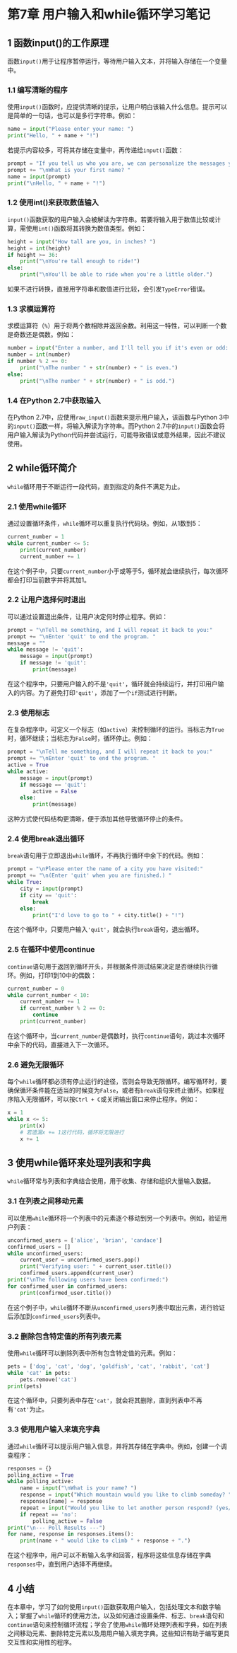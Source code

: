 # 第7章 用户输入和while循环学习笔记
## 1  函数input()的工作原理
函数`input()`用于让程序暂停运行，等待用户输入文本，并将输入存储在一个变量中。
### 1.1  编写清晰的程序
使用`input()`函数时，应提供清晰的提示，让用户明白该输入什么信息。提示可以是简单的一句话，也可以是多行字符串。例如：
```python
name = input("Please enter your name: ")
print("Hello, " + name + "!")
```
若提示内容较多，可将其存储在变量中，再传递给`input()`函数：
```python
prompt = "If you tell us who you are, we can personalize the messages you see."
prompt += "\nWhat is your first name? "
name = input(prompt)
print("\nHello, " + name + "!")
```
### 1.2  使用int()来获取数值输入
`input()`函数获取的用户输入会被解读为字符串。若要将输入用于数值比较或计算，需使用`int()`函数将其转换为数值类型。例如：
```python
height = input("How tall are you, in inches? ")
height = int(height)
if height >= 36:
    print("\nYou're tall enough to ride!")
else:
    print("\nYou'll be able to ride when you're a little older.")
```
如果不进行转换，直接用字符串和数值进行比较，会引发`TypeError`错误。
### 1.3  求模运算符
求模运算符（`%`）用于将两个数相除并返回余数。利用这一特性，可以判断一个数是奇数还是偶数。例如：
```python
number = input("Enter a number, and I'll tell you if it's even or odd: ")
number = int(number)
if number % 2 == 0:
    print("\nThe number " + str(number) + " is even.")
else:
    print("\nThe number " + str(number) + " is odd.")
```
### 1.4  在Python 2.7中获取输入
在Python 2.7中，应使用`raw_input()`函数来提示用户输入，该函数与Python 3中的`input()`函数一样，将输入解读为字符串。而Python 2.7中的`input()`函数会将用户输入解读为Python代码并尝试运行，可能导致错误或意外结果，因此不建议使用。

## 2  while循环简介
`while`循环用于不断运行一段代码，直到指定的条件不满足为止。
### 2.1  使用while循环
通过设置循环条件，`while`循环可以重复执行代码块。例如，从1数到5：
```python
current_number = 1
while current_number <= 5:
    print(current_number)
    current_number += 1
```
在这个例子中，只要`current_number`小于或等于5，循环就会继续执行，每次循环都会打印当前数字并将其加1。
### 2.2  让用户选择何时退出
可以通过设置退出条件，让用户决定何时停止程序。例如：
```python
prompt = "\nTell me something, and I will repeat it back to you:"
prompt += "\nEnter 'quit' to end the program. "
message = ""
while message != 'quit':
    message = input(prompt)
    if message != 'quit':
        print(message)
```
在这个程序中，只要用户输入的不是`'quit'`，循环就会持续运行，并打印用户输入的内容。为了避免打印`'quit'`，添加了一个`if`测试进行判断。
### 2.3  使用标志
在复杂程序中，可定义一个标志（如`active`）来控制循环的运行。当标志为`True`时，循环继续；当标志为`False`时，循环停止。例如：
```python
prompt = "\nTell me something, and I will repeat it back to you:"
prompt += "\nEnter 'quit' to end the program. "
active = True
while active:
    message = input(prompt)
    if message == 'quit':
        active = False
    else:
        print(message)
```
这种方式使代码结构更清晰，便于添加其他导致循环停止的条件。
### 2.4  使用break退出循环
`break`语句用于立即退出`while`循环，不再执行循环中余下的代码。例如：
```python
prompt = "\nPlease enter the name of a city you have visited:"
prompt += "\n(Enter 'quit' when you are finished.) "
while True:
    city = input(prompt)
    if city == 'quit':
        break
    else:
        print("I'd love to go to " + city.title() + "!")
```
在这个循环中，只要用户输入`'quit'`，就会执行`break`语句，退出循环。
### 2.5  在循环中使用continue
`continue`语句用于返回到循环开头，并根据条件测试结果决定是否继续执行循环。例如，打印1到10中的偶数：
```python
current_number = 0
while current_number < 10:
    current_number += 1
    if current_number % 2 == 0:
        continue
    print(current_number)
```
在这个循环中，当`current_number`是偶数时，执行`continue`语句，跳过本次循环中余下的代码，直接进入下一次循环。
### 2.6  避免无限循环
每个`while`循环都必须有停止运行的途径，否则会导致无限循环。编写循环时，要确保循环条件能在适当的时候变为`False`，或者有`break`语句来终止循环。如果程序陷入无限循环，可以按`Ctrl + C`或关闭输出窗口来停止程序。例如：
```python
x = 1
while x <= 5:
    print(x)
    # 若遗漏x += 1这行代码，循环将无限进行
    x += 1
```

## 3  使用while循环来处理列表和字典
`while`循环常与列表和字典结合使用，用于收集、存储和组织大量输入数据。
### 3.1  在列表之间移动元素
可以使用`while`循环将一个列表中的元素逐个移动到另一个列表中。例如，验证用户列表：
```python
unconfirmed_users = ['alice', 'brian', 'candace']
confirmed_users = []
while unconfirmed_users:
    current_user = unconfirmed_users.pop()
    print("Verifying user: " + current_user.title())
    confirmed_users.append(current_user)
print("\nThe following users have been confirmed:")
for confirmed_user in confirmed_users:
    print(confirmed_user.title())
```
在这个例子中，`while`循环不断从`unconfirmed_users`列表中取出元素，进行验证后添加到`confirmed_users`列表中。
### 3.2  删除包含特定值的所有列表元素
使用`while`循环可以删除列表中所有包含特定值的元素。例如：
```python
pets = ['dog', 'cat', 'dog', 'goldfish', 'cat', 'rabbit', 'cat']
while 'cat' in pets:
    pets.remove('cat')
print(pets)
```
在这个循环中，只要列表中存在`'cat'`，就会将其删除，直到列表中不再有`'cat'`为止。
### 3.3  使用用户输入来填充字典
通过`while`循环可以提示用户输入信息，并将其存储在字典中。例如，创建一个调查程序：
```python
responses = {}
polling_active = True
while polling_active:
    name = input("\nWhat is your name? ")
    response = input("Which mountain would you like to climb someday? ")
    responses[name] = response
    repeat = input("Would you like to let another person respond? (yes/ no) ")
    if repeat == 'no':
        polling_active = False
print("\n--- Poll Results ---")
for name, response in responses.items():
    print(name + " would like to climb " + response + ".")
```
在这个程序中，用户可以不断输入名字和回答，程序将这些信息存储在字典`responses`中，直到用户选择不再继续。

## 4  小结
在本章中，学习了如何使用`input()`函数获取用户输入，包括处理文本和数字输入；掌握了`while`循环的使用方法，以及如何通过设置条件、标志、`break`语句和`continue`语句来控制循环流程；学会了使用`while`循环处理列表和字典，如在列表之间移动元素、删除特定元素以及用用户输入填充字典。这些知识有助于编写更具交互性和实用性的程序。 